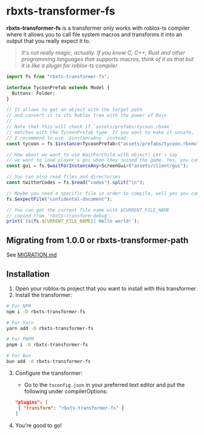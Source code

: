 # rbxts-transformer-fs

**rbxts-transformer-fs** is a transformer only works with roblox-ts compiler
where it allows you to call file system macros and transforms it into an output that
you really expect it to.

> *It's not really magic, actually. If you know C, C++, Rust and other programming languages that supports macros, think of it as that but it is like a plugin for roblox-ts compiler*

```ts
import fs from "rbxts-transformer-fs";

interface TycoonPrefab extends Model {
  Buttons: Folder;
}

// It allows to get an object with the target path
// and convert it to its Roblox tree with the power of Rojo
//
// Note that this will check if `assets/prefabs/tycoon.rbxmx`
// matches with the TycoonPrefab type. If you want to make it unsafe,
// I recommend to use `$instanceAny` instead.
const tycoon = fs.$instance<TycoonPrefab>("assets/prefabs/tycoon.rbxmx");

// How about we want to use WaitForChild with object? Let's say
// we want to load player's gui when they joined the game. Yes, you can!
const gui = fs.$waitForInstanceAny<ScreenGui>("assets/client/gui");

// You can also read files and directories
const twitterCodes = fs.$read("codes").split("\n");

// Maybe you need a specific file in order to compile, well yes you can!
fs.$expectFile("confidental-document");

// You can get the current file name with $CURRENT_FILE_NAME
// copied from 'rbxts-transform-debug'.
print(`[${fs.$CURRENT_FILE_NAME}] Hello world!`);
```

## Migrating from 1.0.0 or rbxts-transformer-path

See [MIGRATION.md](MIGRATION.md)

## Installation

1. Open your roblox-ts project that you want to install with this transformer
2. Install the transformer:
```sh
# For NPM
npm i -D rbxts-transformer-fs

# For Yarn
yarn add -D rbxts-transformer-fs

# For PNPM
pnpm i -D rbxts-transformer-fs

# For Bun
bun add -d rbxts-transformer-fs
```

3. Configure the transformer:
   - Go to the `tsconfig.json` in your preferred text editor and put the following under compilerOptions:

   ```json
   "plugins": [
   	{ "transform": "rbxts-transformer-fs" }
   ]
   ```

4. You're good to go!

<!-- ## Warning

- This transformer is a bit unstable at this stage. The owner of this package cannot ensure the reliability of this transformer (especially the `$json` function) -->
